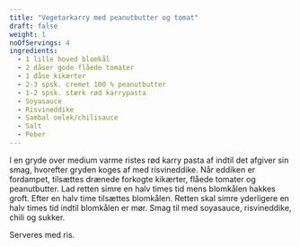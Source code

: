 ```yaml
---
title: "Vegetarkarry med peanutbutter og tomat"
draft: false
weight: 1
noOfServings: 4
ingredients:
  - 1 lille hoved blomkål
  - 2 dåser gode flåede tomater
  - 1 dåse kikærter
  - 2-3 spsk. cremet 100 % peanutbutter
  - 1-2 spsk. stærk rød karrypasta
  - Soyasauce
  - Risvineddike
  - Sambal oelek/chilisauce
  - Salt
  - Peber
---
```


I en gryde over medium varme ristes rød karry pasta af indtil det
afgiver sin smag, hvorefter gryden koges af med risvineddike. Når
eddiken er fordampet, tilsættes drænede forkogte kikærter, flåede
tomater og peanutbutter. Lad retten simre en halv times tid mens
blomkålen hakkes groft. Efter en halv time tilsættes blomkålen. Retten
skal simre yderligere en halv times tid indtil blomkålen er mør. Smag
til med soyasauce, risvineddike, chili og sukker.

Serveres med ris.

